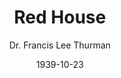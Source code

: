 ---
layout: edition
title: "Red House"
initial: "R"
rest: "ed House"
file: v1-redhouse.xml
author: Dr. Francis Lee Thurman
date: 1939-10-23
---
